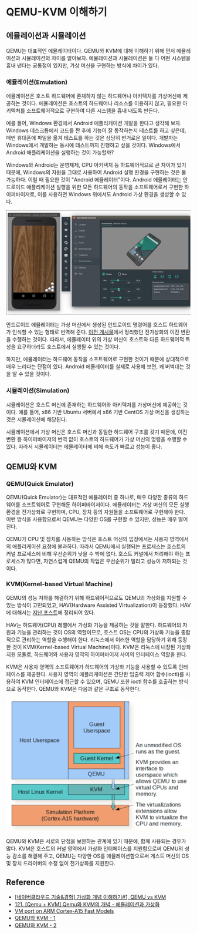 # QEMU-KVM 이해하기

## 에뮬레이션과 시뮬레이션

QEMU는 대표적인 에뮬레이터이다. QEMU와 KVM에 대해 이해하기 위해 먼저 에뮬레이션과 시뮬레이션의 차이를 알아보자. 에뮬레이션과 시뮬레이션은 둘 다 어떤 시스템을 흉내 낸다는 공통점이 있지만, 가상 머신을 구현하는 방식에 차이가 있다.

### 에뮬레이션(Emulation)

에뮬레이션은 호스트 하드웨어에 존재하지 않는 하드웨어나 아키텍처를 가상머신에 제공하는 것이다. 에뮬레이션은 호스트의 하드웨어나 리소스를 이용하지 않고, 필요한 아키텍처를 소프트웨어적으로 구현하여 다른 시스템을 흉내 내도록 만든다.

예를 들어, Windows 환경에서 Android 애플리케이션 개발을 한다고 생각해 보자. Windows 데스크톱에서 코드를 짠 후에 기능이 잘 동작하는지 테스트를 하고 싶은데, 매번 휴대폰에 파일을 옮겨 테스트를 하는 것은 상당히 번거로운 일이다. 개발자는 Windows에서 개발하는 동시에 테스트까지 진행하고 싶을 것이다. Windows에서 Android 애플리케이션을 실행하는 것이 가능할까?

Windows와 Android는 운영체제, CPU 아키텍처 등 하드웨어적으로 큰 차이가 있기 때문에, Windows의 자원을 그대로 사용하여 Android 실행 환경을 구현하는 것은 불가능하다. 이럴 때 필요한 것이 "Android 에뮬레이터"이다. Android 에뮬레이터는 안드로이드 애플리케이션 실행을 위한 모든 하드웨어의 동작을 소프트웨어로서 구현한 하이퍼바이저로, 이를 사용하면 Windows 위에서도 Android 가상 환경을 생성할 수 있다. 

![](images/2021-10-30-08-09-59.png)

안드로이드 에뮬레이터는 가상 머신에서 생성된 안드로이드 명령어를 호스트 하드웨어가 인식할 수 있는 형태로 번역해 준다. [이전 게시물](04_full-and-para-virtualization.md)에서 정리했던 전가상화의 이진 변환을 수행하는 것이다. 따라서, 에뮬레이터 위의 가상 머신이 호스트와 다른 하드웨어적 특성을 요구하더라도 호스트에서 실행될 수 있는 것이다.

하지만, 에뮬레이터는 하드웨어 동작을 소프트웨어로 구현한 것이기 때문에 상대적으로 매우 느리다는 단점이 있다. Android 에뮬레이터를 실제로 사용해 보면, 꽤 버벅대는 것을 알 수 있을 것이다.

### 시뮬레이션(Simulation)

시뮬레이션은 호스트 머신에 존재하는 하드웨어와 아키텍처를 가상머신에 제공하는 것이다. 예를 들어, x86 기반 Ubuntu 서버에서 x86 기반 CentOS 가상 머신을 생성하는 것은 시뮬레이션에 해당된다.

시뮬레이션에서 가상 머신은 호스트 머신과 동일한 하드웨어 구조를 갖기 때문에, 이진 변환 등 하이퍼바이저의 번역 없이 호스트의 하드웨어가 가상 머신의 명령을 수행할 수 있다. 따라서 시뮬레이터는 에뮬레이터에 비해 속도가 빠르고 성능이 좋다.

## QEMU와 KVM

### QEMU(Quick Emulator)

QEMU(Quick Emulator)는 대표적인 에뮬레이터 중 하나로, 매우 다양한 종류의 하드웨어를 소프트웨어로 구현해둔 하이퍼바이저이다. 에뮬레이터는 가상 머신의 모든 실행 환경을 전가상화로 구현하며, CPU, 장치 등의 자원들을 소프트웨어로 구현해야 한다. 이런 방식을 사용함으로써 QEMU는 다양한 OS를 구현할 수 있지만, 성능은 매우 떨어진다.

QEMU가 CPU 및 장치를 사용하는 방식은 호스트 머신의 입장에서는 사용자 영역에서의 애플리케이션 요청에 불과하다. 따라서 QEMU에서 실행되는 프로세스는 호스트의 커널 프로세스에 비해 우선순위가 낮을 수 밖에 없다. 호스트 커널에서 처리해야 하는 프로세스가 많다면, 자연스럽게 QEMU의 작업은 우선순위가 밀리고 성능이 저하되는 것이다.

### KVM(Kernel-based Virtual Machine)

QEMU의 성능 저하를 해결하기 위해 하드웨어적으로도 QEMU의 가상화를 지원할 수 있는 방식이 고민되었고, HAV(Hardware Assisted Virtualization)이 등장했다. HAV에 대해서는 [지난 포스트](04_full-and-para-virtualization.md)에 정리되어 있다.

HAV는 하드웨어(CPU) 레벨에서 가상화 기능을 제공하는 것을 말한다. 하드웨어의 자원과 기능을 관리하는 것이 OS의 역할이므로, 호스트 OS는 CPU의 가상화 기능을 종합적으로 관리하는 역할을 수행해야 한다. 리눅스에서 이러한 역할을 담당하기 위해 등장한 것이 KVM(Kernel-based Virtual Machine)이다. KVM은 리눅스에 내장된 가상화 지원 모듈로, 하드웨어와 사용자 영역의 하이퍼바이저 사이의 인터페이스 역할을 한다.

KVM은 사용자 영역의 소프트웨어가 하드웨어의 가상화 기능을 사용할 수 있도록 인터페이스를 제공한다. 사용자 영역의 애플리케이션은 간단한 입출력 제어 함수(ioctl)를 사용하여 KVM 인터페이스에 접근할 수 있으며, QEMU 또한 ioctl 함수를 호출하는 방식으로 동작한다. QEMU와 KVM은 다음과 같은 구조로 동작한다.

![](images/2021-10-30-10-05-34.png)

QEMU와 KVM은 서로의 단점을 보완하는 관계에 있기 때문에, 함께 사용되는 경우가 많다. KVM은 호스트의 커널 영역에서 가상화 인터페이스를 지원함으로써 QEMU의 성능 감소를 해결해 주고, QEMU는 다양한 OS를 에뮬레이션함으로써 게스트 머신의 OS 및 장치 드라이버의 수정 없이 전가상화를 지원한다.

## Reference

- [[네이버클라우드 기술&경험] 가상화 개념 이해하기#1, QEMU vs KVM](https://medium.com/naver-cloud-platform/네이버클라우드-기술-경험-가상화-개념-이해하기-1-qemu-vs-kvm-962113641799)
- [121. [Qemu + KVM] Qemu와 KVM의 개념 - 에뮬레이션과 가상화](https://blog.naver.com/PostView.nhn?blogId=alice_k106&logNo=221179347223&parentCategoryNo=7&categoryNo=&viewDate=&isShowPopularPosts=true&from=search)
- [VM port on ARM Cortex-A15 Fast Models](http://www.virtualopensystems.com/en/solutions/guides/kvm-on-arm/)
- [QEMU와 KVM - 1](https://selfish-developer.com/entry/QEMU와-KVM-1?category=825819)
- [QEMU와 KVM - 2](https://selfish-developer.com/entry/QEMU와-KVM-2?category=825819)